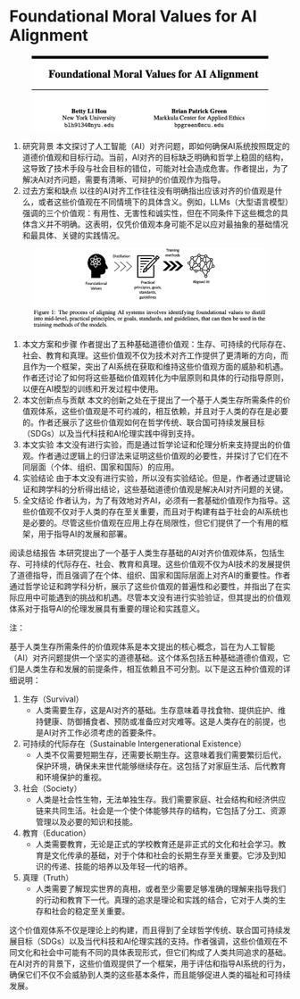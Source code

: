 # Foundational Moral Values for AI Alignment

<figure><img src="../.gitbook/assets/image (11) (1) (1) (1) (1) (1) (1) (1) (1) (1) (1).png" alt=""><figcaption></figcaption></figure>

1. 研究背景 本文探讨了人工智能（AI）对齐问题，即如何确保AI系统按照既定的道德价值观和目标行动。当前，AI对齐的目标缺乏明确和哲学上稳固的结构，这导致了技术手段与社会目标的错位，可能对社会造成危害。作者提出，为了解决AI对齐问题，需要有清晰、可辩护的价值观作为指导。
2. 过去方案和缺点 以往的AI对齐工作往往没有明确指出应该对齐的价值观是什么，或者这些价值观在不同情境下的具体含义。例如，LLMs（大型语言模型）强调的三个价值观：有用性、无害性和诚实性，但在不同条件下这些概念的具体含义并不明确。这表明，仅凭价值观本身可能不足以应对最抽象的基础情况和最具体、关键的实践情况。

<figure><img src="../.gitbook/assets/image (1) (1) (1) (1) (1) (1) (1) (1) (1) (1) (1) (1) (1) (1) (1) (1) (1) (1) (1) (1) (1) (1) (1) (1).png" alt=""><figcaption></figcaption></figure>

1. 本文方案和步骤 作者提出了五种基础道德价值观：生存、可持续的代际存在、社会、教育和真理。这些价值观不仅为技术对齐工作提供了更清晰的方向，而且作为一个框架，突出了AI系统在获取和维持这些价值观方面的威胁和机遇。作者还讨论了如何将这些基础价值观转化为中层原则和具体的行动指导原则，以便在AI模型的训练和开发过程中使用。
2. 本文创新点与贡献 本文的创新之处在于提出了一个基于人类生存所需条件的价值观体系，这些价值观是不可约减的，相互依赖，并且对于人类的存在是必要的。作者还展示了这些价值观如何在哲学传统、联合国可持续发展目标（SDGs）以及当代科技和AI伦理实践中得到支持。
3. 本文实验 本文没有进行实验，而是通过哲学论证和伦理分析来支持提出的价值观。作者通过逻辑上的归谬法来证明这些价值观的必要性，并探讨了它们在不同层面（个体、组织、国家和国际）的应用。
4. 实验结论 由于本文没有进行实验，所以没有实验结论。但是，作者通过逻辑论证和跨学科的分析得出结论，这些基础道德价值观是解决AI对齐问题的关键。
5. 全文结论 作者认为，为了有效地对齐AI，必须有一套基础价值观作为指导。这些价值观不仅对于人类的存在至关重要，而且对于构建有益于社会的AI系统也是必要的。尽管这些价值观在应用上存在局限性，但它们提供了一个有用的框架，用于指导AI的发展和部署。

阅读总结报告 本研究提出了一个基于人类生存基础的AI对齐价值观体系，包括生存、可持续的代际存在、社会、教育和真理。这些价值观不仅为AI技术的发展提供了道德指导，而且强调了在个体、组织、国家和国际层面上对齐AI的重要性。作者通过哲学论证和跨学科分析，展示了这些价值观的普遍性和必要性，并指出了在实际应用中可能遇到的挑战和机遇。尽管本文没有进行实验验证，但其提出的价值观体系对于指导AI的伦理发展具有重要的理论和实践意义。



注：

基于人类生存所需条件的价值观体系是本文提出的核心概念，旨在为人工智能（AI）对齐问题提供一个坚实的道德基础。这个体系包括五种基础道德价值观，它们是人类生存和发展的前提条件，相互依赖且不可分割。以下是这五种价值观的详细说明：

1. 生存（Survival）
   * 人类需要生存，这是AI对齐的基础。生存意味着寻找食物、提供庇护、维持健康、防御捕食者、预防或准备应对灾难等。这是人类存在的前提，也是AI对齐工作必须考虑的首要条件。
2. 可持续的代际存在（Sustainable Intergenerational Existence）
   * 人类不仅需要短期生存，还需要长期生存。这意味着我们需要繁衍后代，保护环境，确保未来世代能够继续存在。这包括了对家庭生活、后代教育和环境保护的重视。
3. 社会（Society）
   * 人类是社会性生物，无法单独生存。我们需要家庭、社会结构和经济供应链来共同生活。社会是一个使个体能够共存的结构，它包括了分工、资源管理以及必要的知识和技能。
4. 教育（Education）
   * 人类需要教育，无论是正式的学校教育还是非正式的文化和社会学习。教育是文化传承的基础，对于个体和社会的长期生存至关重要。它涉及到知识的传递、技能的培养以及年轻一代的培养。
5. 真理（Truth）
   * 人类需要了解现实世界的真相，或者至少需要足够准确的理解来指导我们的行动和教育下一代。真理的追求是理论和实践的结合，它对于人类的生存和社会的稳定至关重要。

这个价值观体系不仅是理论上的构建，而且得到了全球哲学传统、联合国可持续发展目标（SDGs）以及当代科技和AI伦理实践的支持。作者强调，这些价值观在不同文化和社会中可能有不同的具体表现形式，但它们构成了人类共同追求的基础。在AI对齐的背景下，这些价值观提供了一个框架，用于评估和指导AI系统的行为，确保它们不仅不会威胁到人类的这些基本条件，而且能够促进人类的福祉和可持续发展。
